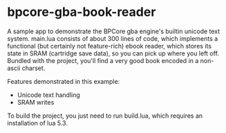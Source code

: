 # bpcore-gba-book-reader

A sample app to demonstrate the BPCore gba engine's builtin unicode text system. main.lua consists of about 300 lines of code, which implements a functional (but certainly not feature-rich) ebook reader, which stores its state in SRAM (cartridge save data), so you can pick up where you left off. Bundled with the project, you'll find a very good book encoded in a non-ascii charset.

Features demonstrated in this example:
* Unicode text handling
* SRAM writes

To build the project, you just need to run build.lua, which requires an installation of lua 5.3.
